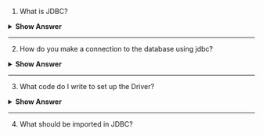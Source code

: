 1. What is JDBC?

<details><summary><b> Show Answer</b></summary>
  
<blockquote>

JDBC stands for Java Database Connectivity. It is a Java API which is used to interact with relational databases. JDBC provides a standard set of interfaces that allow the user to connect to a database and retrieve or modify data in the database. 

</blockquote>

</details>

---

2. How do you make a connection to the database using jdbc?

<details><summary><b> Show Answer</b></summary>
  
<blockquote>

To make a connection to the database using jdbc first we have to load the JDBC driver for the database you want to connect to using the `Class.forName()` method. then we can create a create a `Connection` object using the `DriverManager.getConnection()` method and providing the URL, username, and password for the database. Then create a `Statement` using the `Connection.createStatement()` method. Then we can use `executeQuery()` method to run the queries on the database and fetch the result. The result received by the database can be stored in `ResultSet` object.

</blockquote>

</details>

---

3. What code do I write to set up the Driver?

<details><summary><b> Show Answer</b></summary>
  
<blockquote>

To set up the driver in a Java application, first, you need to download the JDBC driver JAR file and add it to the project's classpath. Then, you can load the JDBC driver class using the `Class.forName()` method. Once the driver class is loaded, you can establish a connection to the database using the `DriverManager.getConnection()` method, which takes the database's URL, username, and password as parameters. However, the `DriverManager.getConnection()` method may throw an `SQLException`, so it is important to write exception-handling code to handle any errors that may occur.

</blockquote>

</details>

---


4. What should be imported in JDBC?



